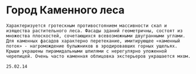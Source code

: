 Город Каменного леса
====================

	Характеризуется гротескным противостоянием массивности скал и изящества растительного леса. Фасады зданий геометричны, состоят из множества плоскостей, сочетающихся всевозможными двугранными углами. Для каменных фасадов характерно перетекание, имитирующее «каменный поток» - нагромождение булыжников в эродировавших горных ущельях. Крыши украшены пирамидальными шпилями с нерегулярно уложенной черепицей. Очень часто каменная облицовка экстерьеров украшается мхом.
	
	25.02.14
